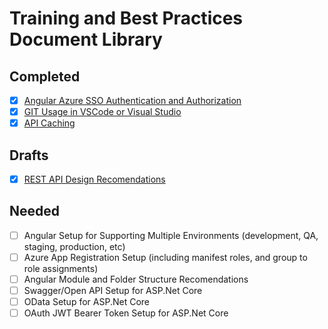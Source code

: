 # Training and Best Practices Document Library

## Completed

- [x] [Angular Azure SSO Authentication and Authorization](https://github.com/PaulGilchrist/documents/blob/master/articles/angular-azure-sso-authentication-and-authorization.md)
- [x] [GIT Usage in VSCode or Visual Studio](https://github.com/PaulGilchrist/documents/blob/master/articles/git-usage-in-vscode-or-visual-studio.md)
- [x] [API Caching](https://github.com/PaulGilchrist/documents/blob/master/articles/api-caching.md)

## Drafts

- [x] [REST API Design Recomendations](https://github.com/PaulGilchrist/documents/blob/master/articles/rest-api-design-recommendations.md)

## Needed

- [ ] Angular Setup for Supporting Multiple Environments (development, QA, staging, production, etc)
- [ ] Azure App Registration Setup (including manifest roles, and group to role assignments)
- [ ] Angular Module and Folder Structure Recomendations
- [ ] Swagger/Open API Setup for ASP.Net Core
- [ ] OData Setup for ASP.Net Core
- [ ] OAuth JWT Bearer Token Setup for ASP.Net Core
